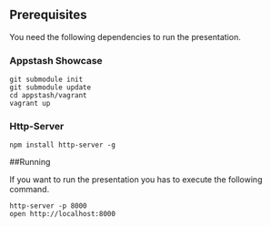 ## Prerequisites

You need the following dependencies to run the presentation.

### Appstash Showcase

```
git submodule init
git submodule update
cd appstash/vagrant
vagrant up
```

### Http-Server

```
npm install http-server -g
```

##Running 

If you want to run the presentation you has to execute the following command.

```
http-server -p 8000
open http://localhost:8000
```


